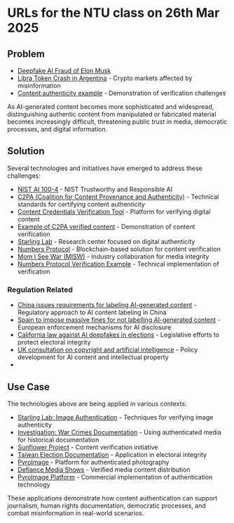 # URLs for the NTU class on 26th Mar 2025

## Problem

- [Deepfake AI Fraud of Elon Musk](https://www.cbsnews.com/texas/news/deepfakes-ai-fraud-elon-musk/)
- [Libra Token Crash in Argentina](https://cryptobriefing.com/libra-token-crash-argentina/) - Crypto markets affected by misinformation
- [Content authenticity example](https://asset.captureapp.xyz/bafybeib63x3bcpzq6p2wclcbz2uzocfy4gkrdarvcufc6gnouylaqrk34a) - Demonstration of verification challenges

As AI-generated content becomes more sophisticated and widespread, distinguishing authentic content from manipulated or fabricated material becomes increasingly difficult, threatening public trust in media, democratic processes, and digital information.

## Solution

Several technologies and initiatives have emerged to address these challenges:

- [NIST AI 100-4](https://nvlpubs.nist.gov/nistpubs/ai/NIST.AI.100-4.pdf) - NIST Trustworthy and Responsible AI
- [C2PA (Coalition for Content Provenance and Authenticity)](https://c2pa.org/) - Technical standards for certifying content authenticity
- [Content Credentials Verification Tool](https://contentcredentials.org/verify) - Platform for verifying digital content
- [Example of C2PA verified content](https://contentcredentials.org/verify?source=https://ipfs-pin.numbersprotocol.io/ipfs/bafybeigo5fga4ii6z3e4o56isaikzp3xqulbhedvm7uaauwmku2kynzzz4) - Demonstration of content verification
- [Starling Lab](https://www.starlinglab.org/) - Research center focused on digital authenticity
- [Numbers Protocol](https://www.numbersprotocol.io/) - Blockchain-based solution for content verification
- [Mom I See War (MISW)](https://www.misw.org/) - Industry collaboration for media integrity
- [Numbers Protocol Verification Example](https://verify.numbersprotocol.io/asset-profile/bafkreigkhx74xp3cifdggjg6o2f37fddvz2e2wz7qopbqk2fsb6fdjxioa) - Technical implementation of verification

### Regulation Related

- [China issues requirements for labeling AI-generated content](https://www.reuters.com/world/asia-pacific/chinese-regulators-issue-requirements-labeling-ai-generated-content-2025-03-14/) - Regulatory approach to AI content labeling in China
- [Spain to impose massive fines for not labelling AI-generated content](https://www.reuters.com/technology/artificial-intelligence/spain-impose-massive-fines-not-labelling-ai-generated-content-2025-03-11/) - European enforcement mechanisms for AI disclosure
- [California law against AI deepfakes in elections](https://apnews.com/article/california-artificial-intelligence-deepfakes-election-0e70cb32b06d9187eaef5bdacaba6d77) - Legislative efforts to protect electoral integrity
- [UK consultation on copyright and artificial intelligence](https://www.gov.uk/government/consultations/copyright-and-artificial-intelligence/copyright-and-artificial-intelligence) - Policy development for AI content and intellectual property
- 

## Use Case

The technologies above are being applied in various contexts:

- [Starling Lab: Image Authentication](https://www.starlinglab.org/image-authentication/) - Techniques for verifying image authenticity
- [Investigation: War Crimes Documentation](https://investigation.rollingstone.com/dj-photo-war-crimes-bosnia/) - Using authenticated media for historical documentation
- [Sunflower Project](https://sunflower318.numbersprotocol.io/) - Content verification initiative
- [Taiwan Election Documentation](https://votetw2024.numbersprotocol.io/En) - Application in electoral integrity
- [PyroImage](https://www.pyroimage.com/) - Platform for authenticated photography
- [Defiance Media Shows](https://defiance.media/shows/) - Verified media content distribution
- [PyroImage Platform](https://www.pyroimage.com/) - Commercial implementation of authentication technology

These applications demonstrate how content authentication can support journalism, human rights documentation, democratic processes, and combat misinformation in real-world scenarios.
